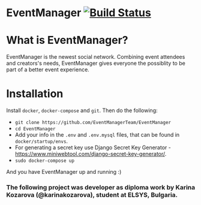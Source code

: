 # EventManager [![Build Status](https://travis-ci.org/EventManagerTeam/EventManager.svg?branch=master)](https://travis-ci.org/karinakozarova/EventManager)

# What is EventManager?
EventManager is the newest social network. Combining event attendees and creators's needs, EventManager gives everyone the possiblity to be part of a better event experience. 

# Installation
Install `docker`, `docker-compose` and `git`.
Then do the following:

* `git clone https://github.com/EventManagerTeam/EventManager`
* `cd EventManager`
* Add your info in the `.env` and `.env.mysql` files, that can be found in `docker/startup/envs`.
* For generating a secret key use Django Secret Key Generator - https://www.miniwebtool.com/django-secret-key-generator/.  
* `sudo docker-compose up`

And you have EventManager up and running :)

### The following project was developer as diploma work by Karina Kozarova (@karinakozarova), student at ELSYS, Bulgaria.
